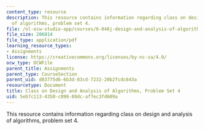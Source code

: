 ```yaml
---
content_type: resource
description: This resource contains information regarding class on design and analysis
  of algorithms, problem set 4.
file: /ol-ocw-studio-app/courses/6-046j-design-and-analysis-of-algorithms-spring-2015/5eb7c1134350c89889dcaf7ec3fd609a_MIT6_046JS15_pset4.pdf
file_size: 206014
file_type: application/pdf
learning_resource_types:
- Assignments
license: https://creativecommons.org/licenses/by-nc-sa/4.0/
ocw_type: OCWFile
parent_title: Assignments
parent_type: CourseSection
parent_uid: d03775d6-6b3d-83cd-7232-20b2fcdc643a
resourcetype: Document
title: Class on Design and Analysis of Algorithms, Problem Set 4
uid: 5eb7c113-4350-c898-89dc-af7ec3fd609a
---
```

This resource contains information regarding class on design and analysis of algorithms, problem set 4.